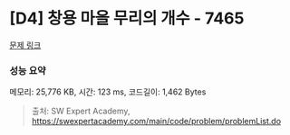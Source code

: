 # [D4] 창용 마을 무리의 개수 - 7465 

[문제 링크](https://swexpertacademy.com/main/code/problem/problemDetail.do?contestProbId=AWngfZVa9XwDFAQU) 

### 성능 요약

메모리: 25,776 KB, 시간: 123 ms, 코드길이: 1,462 Bytes



> 출처: SW Expert Academy, https://swexpertacademy.com/main/code/problem/problemList.do